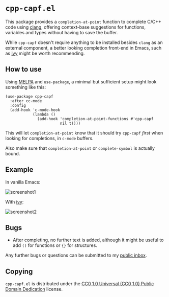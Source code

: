 `cpp-capf.el`
=============

This package provides a `completion-at-point` function to complete C/C++
code using [clang], offering context-base suggestions for functions,
variables and types without having to save the buffer.

While `cpp-capf` doesn't require anything to be installed besides
`clang` as an external component, a better looking completion front-end
in Emacs, such as [ivy] might be worth recommending.

How to use
----------

Using [MELPA] and `use-package`, a minimal but sufficient setup might look
something like this:

	(use-package cpp-capf
	  :after cc-mode
	  :config
	  (add-hook 'c-mode-hook
				(lambda ()
				  (add-hook 'completion-at-point-functions #'cpp-capf
							nil t))))

This will let `completion-at-point` know that it should try `cpp-capf`
_first_ when looking for completions, in `c-mode` buffers.

Also make sure that `completion-at-point` or `complete-symbol` is
actually bound.

Example
-------

In vanilla Emacs:

![screenshot1]

With [ivy]:

![screenshot2]

Bugs
----

- After completing, no further text is added, although it might be
  useful to add `()` for functions or `{}` for structures.

Any further bugs or questions can be submitted to my [public
inbox][mail].

Copying
-------

`cpp-capf.el` is distributed under the [CC0 1.0 Universal (CC0 1.0)
Public Domain Dedication][cc0] license.

[clang]: https://clang.llvm.org/
[ivy]: https://github.com/abo-abo/swiper#ivy
[MELPA]: https://melpa.org/#/cpp-capf
[screenshot1]: https://files.catbox.moe/z51xx7.png
[screenshot2]: https://files.catbox.moe/nuunet.png
[mail]: https://lists.sr.ht/~zge/public-inbox
[cc0]: https://creativecommons.org/publicdomain/zero/1.0/deed
